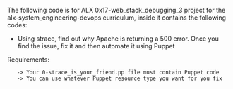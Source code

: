 The following code is for ALX 0x17-web_stack_debugging_3 project for the alx-system_engineering-devops curriculum, inside it contains the following codes:

* Using strace, find out why Apache is returning a 500 error. Once you find the issue, fix it and then automate it using Puppet

Requirements:

       -> Your 0-strace_is_your_friend.pp file must contain Puppet code
       -> You can use whatever Puppet resource type you want for you fix
